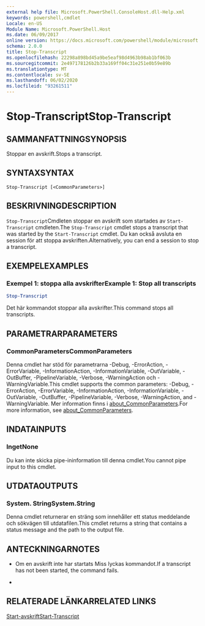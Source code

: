 ```yaml
---
external help file: Microsoft.PowerShell.ConsoleHost.dll-Help.xml
keywords: powershell,cmdlet
Locale: en-US
Module Name: Microsoft.PowerShell.Host
ms.date: 06/09/2017
online version: https://docs.microsoft.com/powershell/module/microsoft.powershell.host/stop-transcript?view=powershell-5.1&WT.mc_id=ps-gethelp
schema: 2.0.0
title: Stop-Transcript
ms.openlocfilehash: 22298a898bd45a9be5eaf98d4963b98ab1bf063b
ms.sourcegitcommit: 2e497178126b2b33a169ff04c31e251e0b59e89b
ms.translationtype: MT
ms.contentlocale: sv-SE
ms.lasthandoff: 06/02/2020
ms.locfileid: "93261511"
---
```

# <span data-ttu-id="b7fb9-103">Stop-Transcript</span><span class="sxs-lookup"><span data-stu-id="b7fb9-103">Stop-Transcript</span></span>

## <span data-ttu-id="b7fb9-104">SAMMANFATTNING</span><span class="sxs-lookup"><span data-stu-id="b7fb9-104">SYNOPSIS</span></span>
<span data-ttu-id="b7fb9-105">Stoppar en avskrift.</span><span class="sxs-lookup"><span data-stu-id="b7fb9-105">Stops a transcript.</span></span>

## <span data-ttu-id="b7fb9-106">SYNTAX</span><span class="sxs-lookup"><span data-stu-id="b7fb9-106">SYNTAX</span></span>

```
Stop-Transcript [<CommonParameters>]
```

## <span data-ttu-id="b7fb9-107">BESKRIVNING</span><span class="sxs-lookup"><span data-stu-id="b7fb9-107">DESCRIPTION</span></span>
<span data-ttu-id="b7fb9-108">`Stop-Transcript`Cmdleten stoppar en avskrift som startades av `Start-Transcript` cmdleten.</span><span class="sxs-lookup"><span data-stu-id="b7fb9-108">The `Stop-Transcript` cmdlet stops a transcript that was started by the `Start-Transcript` cmdlet.</span></span>
<span data-ttu-id="b7fb9-109">Du kan också avsluta en session för att stoppa avskriften.</span><span class="sxs-lookup"><span data-stu-id="b7fb9-109">Alternatively, you can end a session to stop a transcript.</span></span>

## <span data-ttu-id="b7fb9-110">EXEMPEL</span><span class="sxs-lookup"><span data-stu-id="b7fb9-110">EXAMPLES</span></span>

### <span data-ttu-id="b7fb9-111">Exempel 1: stoppa alla avskrifter</span><span class="sxs-lookup"><span data-stu-id="b7fb9-111">Example 1: Stop all transcripts</span></span>

```powershell
Stop-Transcript
```

<span data-ttu-id="b7fb9-112">Det här kommandot stoppar alla avskrifter.</span><span class="sxs-lookup"><span data-stu-id="b7fb9-112">This command stops all transcripts.</span></span>

## <span data-ttu-id="b7fb9-113">PARAMETRAR</span><span class="sxs-lookup"><span data-stu-id="b7fb9-113">PARAMETERS</span></span>

### <span data-ttu-id="b7fb9-114">CommonParameters</span><span class="sxs-lookup"><span data-stu-id="b7fb9-114">CommonParameters</span></span>
<span data-ttu-id="b7fb9-115">Denna cmdlet har stöd för parametrarna -Debug, -ErrorAction, -ErrorVariable, -InformationAction, -InformationVariable, -OutVariable, -OutBuffer, -PipelineVariable, -Verbose, -WarningAction och -WarningVariable.</span><span class="sxs-lookup"><span data-stu-id="b7fb9-115">This cmdlet supports the common parameters: -Debug, -ErrorAction, -ErrorVariable, -InformationAction, -InformationVariable, -OutVariable, -OutBuffer, -PipelineVariable, -Verbose, -WarningAction, and -WarningVariable.</span></span> <span data-ttu-id="b7fb9-116">Mer information finns i [about_CommonParameters](https://go.microsoft.com/fwlink/?LinkID=113216).</span><span class="sxs-lookup"><span data-stu-id="b7fb9-116">For more information, see [about_CommonParameters](https://go.microsoft.com/fwlink/?LinkID=113216).</span></span>

## <span data-ttu-id="b7fb9-117">INDATA</span><span class="sxs-lookup"><span data-stu-id="b7fb9-117">INPUTS</span></span>

### <span data-ttu-id="b7fb9-118">Inget</span><span class="sxs-lookup"><span data-stu-id="b7fb9-118">None</span></span>
<span data-ttu-id="b7fb9-119">Du kan inte skicka pipe-ininformation till denna cmdlet.</span><span class="sxs-lookup"><span data-stu-id="b7fb9-119">You cannot pipe input to this cmdlet.</span></span>

## <span data-ttu-id="b7fb9-120">UTDATA</span><span class="sxs-lookup"><span data-stu-id="b7fb9-120">OUTPUTS</span></span>

### <span data-ttu-id="b7fb9-121">System. String</span><span class="sxs-lookup"><span data-stu-id="b7fb9-121">System.String</span></span>
<span data-ttu-id="b7fb9-122">Denna cmdlet returnerar en sträng som innehåller ett status meddelande och sökvägen till utdatafilen.</span><span class="sxs-lookup"><span data-stu-id="b7fb9-122">This cmdlet returns a string that contains a status message and the path to the output file.</span></span>

## <span data-ttu-id="b7fb9-123">ANTECKNINGAR</span><span class="sxs-lookup"><span data-stu-id="b7fb9-123">NOTES</span></span>

* <span data-ttu-id="b7fb9-124">Om en avskrift inte har startats Miss lyckas kommandot.</span><span class="sxs-lookup"><span data-stu-id="b7fb9-124">If a transcript has not been started, the command fails.</span></span>

*

## <span data-ttu-id="b7fb9-125">RELATERADE LÄNKAR</span><span class="sxs-lookup"><span data-stu-id="b7fb9-125">RELATED LINKS</span></span>

[<span data-ttu-id="b7fb9-126">Start-avskrift</span><span class="sxs-lookup"><span data-stu-id="b7fb9-126">Start-Transcript</span></span>](Start-Transcript.md)
